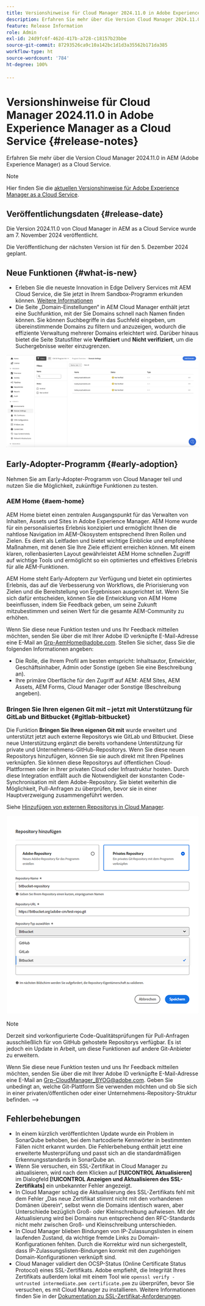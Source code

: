 ```yaml
---
title: Versionshinweise für Cloud Manager 2024.11.0 in Adobe Experience Manager as a Cloud Service
description: Erfahren Sie mehr über die Version Cloud Manager 2024.11.0 in AEM as a Cloud Service.
feature: Release Information
role: Admin
exl-id: 24d9fc6f-462d-417b-a728-c18157b23bbe
source-git-commit: 87293526ca9c10a142bc1d1d3a35562b171da385
workflow-type: ht
source-wordcount: '784'
ht-degree: 100%

---
```


# Versionshinweise für Cloud Manager 2024.11.0 in Adobe Experience Manager as a Cloud Service {#release-notes}

Erfahren Sie mehr über die Version Cloud Manager 2024.11.0 in AEM (Adobe Experience Manager) as a Cloud Service.

>[!NOTE]
>
>Hier finden Sie die [aktuellen Versionshinweise für Adobe Experience Manager as a Cloud Service](/help/release-notes/release-notes-cloud/release-notes-current.md).

## Veröffentlichungsdaten {#release-date}

Die Version 2024.11.0 von Cloud Manager in AEM as a Cloud Service wurde am 7. November 2024 veröffentlicht.

Die Veröffentlichung der nächsten Version ist für den 5. Dezember 2024 geplant.

## Neue Funktionen {#what-is-new}

* Erleben Sie die neueste Innovation in Edge Delivery Services mit AEM Cloud Service, die Sie jetzt in Ihrem Sandbox-Programm erkunden können. [Weitere Informationen](/help/implementing/cloud-manager/getting-access-to-aem-in-cloud/introduction-sandbox-programs.md#auto-creation) <!-- (CMGR-62319) -->
* Die Seite „Domain-Einstellungen“ in AEM Cloud Manager enthält jetzt eine Suchfunktion, mit der Sie Domains schnell nach Namen finden können. Sie können Suchbegriffe in das Suchfeld eingeben, um übereinstimmende Domains zu filtern und anzuzeigen, wodurch die effiziente Verwaltung mehrerer Domains erleichtert wird. Darüber hinaus bietet die Seite Statusfilter wie **Verifiziert** und **Nicht verifiziert**, um die Suchergebnisse weiter einzugrenzen. <!-- (CMGR-62615) -->

![Suchfeld in den Domain-Einstellungen](/help/implementing/cloud-manager/assets/domain-settings-search.png)

## Early-Adopter-Programm {#early-adoption}

Nehmen Sie am Early-Adopter-Programm von Cloud Manager teil und nutzen Sie die Möglichkeit, zukünftige Funktionen zu testen.

### AEM Home {#aem-home}

AEM Home bietet einen zentralen Ausgangspunkt für das Verwalten von Inhalten, Assets und Sites in Adobe Experience Manager. AEM Home wurde für ein personalisiertes Erlebnis konzipiert und ermöglicht Ihnen die nahtlose Navigation im AEM-Ökosystem entsprechend Ihren Rollen und Zielen. Es dient als Leitfaden und bietet wichtige Einblicke und empfohlene Maßnahmen, mit denen Sie Ihre Ziele effizient erreichen können. Mit einem klaren, rollenbasierten Layout gewährleistet AEM Home schnellen Zugriff auf wichtige Tools und ermöglicht so ein optimiertes und effektives Erlebnis für alle AEM-Funktionen.

AEM Home steht Early-Adoptern zur Verfügung und bietet ein optimiertes Erlebnis, das auf die Verbesserung von Workflows, die Priorisierung von Zielen und die Bereitstellung von Ergebnissen ausgerichtet ist. Wenn Sie sich dafür entscheiden, können Sie die Entwicklung von AEM Home beeinflussen, indem Sie Feedback geben, um seine Zukunft mitzubestimmen und seinen Wert für die gesamte AEM-Community zu erhöhen.

Wenn Sie diese neue Funktion testen und uns Ihr Feedback mitteilen möchten, senden Sie über die mit Ihrer Adobe ID verknüpfte E-Mail-Adresse eine E-Mail an [Grp-AemHome@adobe.com](mailto:Grp-AemHome@adobe.com). Stellen Sie sicher, dass Sie die folgenden Informationen angeben:

* Die Rolle, die Ihrem Profil am besten entspricht: Inhaltsautor, Entwickler, Geschäftsinhaber, Admin oder Sonstige (geben Sie eine Beschreibung an).
* Ihre primäre Oberfläche für den Zugriff auf AEM: AEM Sites, AEM Assets, AEM Forms, Cloud Manager oder Sonstige (Beschreibung angeben).

### Bringen Sie Ihren eigenen Git mit – jetzt mit Unterstützung für GitLab und Bitbucket {#gitlab-bitbucket}

<!-- BOTH CS & AMS -->

Die Funktion **Bringen Sie Ihren eigenen Git mit** wurde erweitert und unterstützt jetzt auch externe Repositorys wie GitLab und Bitbucket. Diese neue Unterstützung ergänzt die bereits vorhandene Unterstützung für private und Unternehmens-GitHub-Repositorys. Wenn Sie diese neuen Repositorys hinzufügen, können Sie sie auch direkt mit Ihren Pipelines verknüpfen. Sie können diese Repositorys auf öffentlichen Cloud-Plattformen oder in Ihrer privaten Cloud oder Infrastruktur hosten. Durch diese Integration entfällt auch die Notwendigkeit der konstanten Code-Synchronisation mit dem Adobe-Repository. Sie bietet weiterhin die Möglichkeit, Pull-Anfragen zu überprüfen, bevor sie in einer Hauptverzweigung zusammengeführt werden.

Siehe [Hinzufügen von externen Repositorys in Cloud Manager](/help/implementing/cloud-manager/managing-code/external-repositories.md).

![Dialogfeld „Repository hinzufügen“](/help/implementing/cloud-manager/release-notes/assets/repositories-add-release-notes.png)

>[!NOTE]
>
>Derzeit sind vorkonfigurierte Code-Qualitätsprüfungen für Pull-Anfragen ausschließlich für von GitHub gehostete Repositorys verfügbar. Es ist jedoch ein Update in Arbeit, um diese Funktionen auf andere Git-Anbieter zu erweitern.

Wenn Sie diese neue Funktion testen und uns Ihr Feedback mitteilen möchten, senden Sie über die mit Ihrer Adobe ID verknüpfte E-Mail-Adresse eine E-Mail an [Grp-CloudManager_BYOG@adobe.com](mailto:Grp-CloudManager_BYOG@adobe.com). Geben Sie unbedingt an, welche Git-Plattform Sie verwenden möchten und ob Sie sich in einer privaten/öffentlichen oder einer Unternehmens-Repository-Struktur befinden. -->


## Fehlerbehebungen

* In einem kürzlich veröffentlichten Update wurde ein Problem in SonarQube behoben, bei dem hartcodierte Kennwörter in bestimmten Fällen nicht erkannt wurden. Die Fehlerbehebung enthält jetzt eine erweiterte Musterprüfung und passt sich an die standardmäßigen Erkennungsstandards in SonarQube an. <!-- CMGR-62682 -->
* Wenn Sie versuchen, ein SSL-Zertifikat in Cloud Manager zu aktualisieren, wird nach dem Klicken auf **[!UICONTROL Aktualisieren]** im Dialogfeld **[!UICONTROL Anzeigen und Aktualisieren des SSL-Zertifikats]** ein unbekannter Fehler angezeigt. <!-- CMGR-62848 -->
* In Cloud Manager schlug die Aktualisierung des SSL-Zertifikats fehl mit dem Fehler „Das neue Zertifikat stimmt nicht mit den vorhandenen Domänen überein“, selbst wenn die Domains identisch waren, aber Unterschiede bezüglich Groß- oder Kleinschreibung aufwiesen. Mit der Aktualisierung wird bei Domains nun entsprechend den RFC-Standards nicht mehr zwischen Groß- und Kleinschreibung unterschieden. <!-- CMGR-62844 -->
* In Cloud Manager blieben Bindungen von IP-Zulassungslisten in einem laufenden Zustand, da wichtige fremde Links zu Domain-Konfigurationen fehlten. Durch die Korrektur wird nun sichergestellt, dass IP-Zulassungslisten-Bindungen korrekt mit den zugehörigen Domain-Konfigurationen verknüpft sind. <!-- CMGR-62838 -->
* Cloud Manager validiert den OCSP-Status (Online Certificate Status Protocol) eines SSL-Zertifikats. Adobe empfiehlt, die Integrität Ihres Zertifikats außerdem lokal mit einem Tool wie `openssl verify -untrusted intermediate.pem certificate.pem` zu überprüfen, bevor Sie versuchen, es mit Cloud Manager zu installieren. Weitere Informationen finden Sie in der [Dokumentation zu SSL-Zertifikat-Anforderungen](https://experienceleague.adobe.com/de/docs/experience-manager-cloud-service/content/implementing/using-cloud-manager/manage-ssl-certificates/introduction-to-ssl-certificates#requirements). <!-- CMGR-62341  -->



<!-- ## Known issues {#known-issues} -->